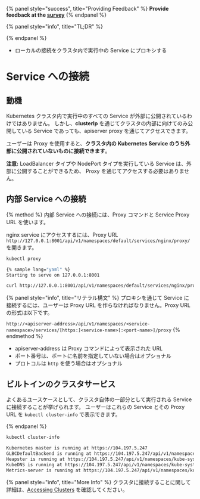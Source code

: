 {% panel style="success", title="Providing Feedback" %}
**Provide feedback at the [survey](https://www.surveymonkey.com/r/JH35X82)**
{% endpanel %}

{% panel style="info", title="TL;DR" %}

{% endpanel %}
- ローカルの接続をクラスタ内で実行中の Service にプロキシする

# Service への接続

## 動機

Kubernetes クラスタ内で実行中のすべての Service が外部に公開されているわけではありません。
しかし、**clusterIp** を通じてクラスタの内部に向けてのみ公開している Service であっても、apiserver proxy を通じてアクセスできます。

ユーザーは Proxy を使用すると、**クラスタ内の Kubernetes Service のうち外部に公開されていないものに接続できます**。

**注意:** LoadBalancer タイプや NodePort タイプを実行している Service は、外部に公開することができるため、
Proxy を通じてアクセスする必要はありません。

## 内部 Service への接続

{% method %}
内部 Service への接続には、Proxy コマンドと Service Proxy URL を使います。

nginx service にアクセスするには、Proxy URL `http://127.0.0.1:8001/api/v1/namespaces/default/services/nginx/proxy/` を開きます。

```bash
kubectl proxy

{% sample lang="yaml" %}
Starting to serve on 127.0.0.1:8001
```

```bash
curl http://127.0.0.1:8001/api/v1/namespaces/default/services/nginx/proxy/
```

{% panel style="info", title="リテラル構文" %}
プロキシを通じて Service に接続するには、ユーザーは Proxy URL を作らなければなりません。Proxy URL の形式は以下です。

`http://<apiserver-address>/api/v1/namespaces/<service-namespace>/services/[https:]<service-name>[:<port-name>]/proxy`
{% endmethod %}

- apiserver-address は Proxy コマンドによって表示された URL
- ポート番号は、ポートに名前を指定していない場合はオプショナル
- プロトコルは `http` を使う場合はオプショナル

## ビルトインのクラスタサービス

よくあるユースケースとして、クラスタ自体の一部分として実行される Service に接続することが挙げられます。
ユーザーはこれらの Service とその Proxy URL を `kubectl cluster-info` で表示できます。

{% endpanel %}
```bash
kubectl cluster-info

Kubernetes master is running at https://104.197.5.247
GLBCDefaultBackend is running at https://104.197.5.247/api/v1/namespaces/kube-system/services/default-http-backend:http/proxy
Heapster is running at https://104.197.5.247/api/v1/namespaces/kube-system/services/heapster/proxy
KubeDNS is running at https://104.197.5.247/api/v1/namespaces/kube-system/services/kube-dns:dns/proxy
Metrics-server is running at https://104.197.5.247/api/v1/namespaces/kube-system/services/https:metrics-server:/proxy
```

{% panel style="info", title="More Info" %}
クラスタに接続することに関して詳細は、[Accessing Clusters](https://kubernetes.io/docs/tasks/access-application-cluster/access-cluster/) を確認してください。
